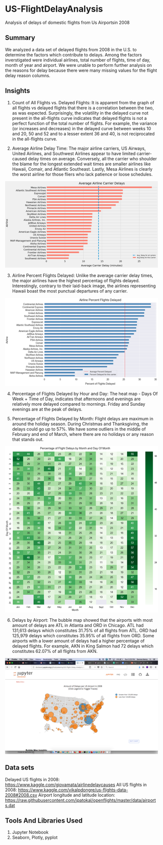 # US-FlightDelayAnalysis
Analysis of delays of domestic flights from Us Airportsin 2008


## Summary 
We analyzed a data set of delayed flights from 2008 in the U.S. to determine the factors which contribute to delays. Among the factors inverstigated were individual airlines, total number of flights, time of day, month of year and airport. We were unable to perform further analysis on the reasons for delay because there were many missing values for the flight delay reason columns. 

## Insights

1. Count of All Flights vs. Delayed Flights: It is apparent from the graph of all flights vs delayed flights that there is a correlation between the two, as was expected. Surprisingly, the volatility in the delayed curve not present in the all-flights curve indicates that delayed flights is not a perfect function of the total number of flights. For example, the variance (or increases and decreases) in the delayed curve between weeks 10 and 20, 50 and 52 and to a lesser extent 36 and 40, is not reciprocated in the all-flights curve.
  
2. Average Airline Delay Time: The major airline carriers, US Airways, United Airlines, and Southwest Airlines appear to have limited carrier-caused delay times on average. Conversely, all the carrier who shoulder the blame for the longest extended wait times are smaller airlines like Hawaii, Comair, and Atlantic Southeast. Lastly, Mesa Airlines is clearly the worst airline for those fliers who lack patience or loose schedules.
<p align="center">
  <img src="https://github.com/SaritaIngu/US-FlightDelayAnalysis/blob/master/Flight%20Delay%20Images/AvgAirline%20CarrierDelays.png" title="Average Airline Delay Time">
</p>

3.  Airline Percent Flights Delayed: Unlike the average carrier delay times, the major airlines have the highest percentag of flights delayed. Interestingly, contrary to their laid-back image, the airlines representing Hawaii boast the most punctual departures of any carrier.
<p align="center">
  <img src="https://github.com/SaritaIngu/US-FlightDelayAnalysis/blob/master/Flight%20Delay%20Images/PercentageFlightsDelayed.png" title="Airline Percent Flights Delayed">
</p>

4.  Percentage of Flights Delayed by Hour and Day: The heat map - Days Of Week + Time of Day, indicates that afternoons and evenings are relatively more delayed compared to mornings. Friday and Sunday evenings are at the peak of delays.

5. Percentage of Flights Delayed by Month: Flight delays are maximum in around the holiday season. During Christmas and Thanksgiving, the delays could go up to 57%. We have some outliers in the middle of February and end of March, where there are no holidays or any reason that stands out.
<p align="center">
  <img src="https://github.com/SaritaIngu/US-FlightDelayAnalysis/blob/master/Flight%20Delay%20Images/FlightDelaysByMonth.png" title="Flight Delays By Month">
</p>

6. Delays by Airport: The bubble map showed that the airports with most amount of delays are ATL in Atlanta and ORD in Chicago. ATL had 131,613 delays which constitutes 31.75% of all flights from ATL. ORD had 125,979 delays which constitutes 35.95% of all flights from ORD. Some airports with a lower amount of delays had a higher percentage of delayed flights. For example, AKN in King Salmon had 72 delays which constitutes 62.07% of all flights from AKN.

<p align="center">
  <img src="https://github.com/SaritaIngu/US-FlightDelayAnalysis/blob/master/Flight%20Delay%20Images/BubbleMapUS.png" title="Delays by Airport">
</p>



## Data sets
Delayed US flights in 2008: https://www.kaggle.com/giovamata/airlinedelaycauses
All US flights in 2008:  https://www.kaggle.com/vikalpdongre/us-flights-data-2008#2008.csv
Airport longitude and latitude location: https://raw.githubusercontent.com/jpatokal/openflights/master/data/airports.dat

## Tools And Libraries Used
1. Jupyter Notebook
2. Seaborn, Plotly, pyplot
